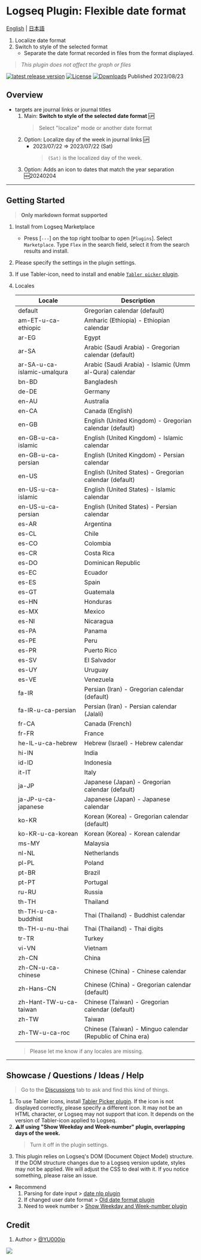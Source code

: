 # Logseq Plugin: Flexible date format

[English](https://github.com/YU000jp/logseq-plugin-flex-date-format) | [日本語](https://github.com/YU000jp/logseq-plugin-flex-date-format/blob/main/readme.ja.md)

1. Localize date format
1. Switch to style of the selected format
   - Separate the date format recorded in files from the format displayed.
> *This plugin does not affect the graph or files*

[![latest release version](https://img.shields.io/github/v/release/YU000jp/logseq-plugin-flex-date-format)](https://github.com/YU000jp/logseq-plugin-flex-date-format/releases)
[![License](https://img.shields.io/github/license/YU000jp/logseq-plugin-flex-date-format?color=blue)](https://github.com/YU000jp/logseq-plugin-flex-date-format/LICENSE)
[![Downloads](https://img.shields.io/github/downloads/YU000jp/logseq-plugin-flex-date-format/total.svg)](https://github.com/YU000jp/logseq-plugin-flex-date-format/releases)
 Published 2023/08/23

## Overview
- targets are journal links or journal titles
  1. Main: **Switch to style of the selected date format** 🆙
     > Select "localize" mode or another date format
  1. Option: Localize day of the week in journal links 🆙
     - 2023/07/22 => 2023/07/22 (Sat)
       > `(Sat)` is the localized day of the week.
   1. Option: Adds an icon to dates that match the year separation 🆕20240204

---

## Getting Started

> **Only markdown format supported**

1. Install from Logseq Marketplace
   - Press [`---`] on the top right toolbar to open [`Plugins`]. Select `Marketplace`. Type `Flex` in the search field, select it from the search results and install.

1. Please specify the settings in the plugin settings.
1. If use Tabler-icon, need to install and enable [`Tabler picker` plugin](https://github.com/yoyurec/logseq-tabler-picker).

1. Locales

   | Locale                | Description                                          |
   |-----------------------|------------------------------------------------------|
   | default               | Gregorian calendar (default)                        |
   | am-ET-u-ca-ethiopic   | Amharic (Ethiopia) - Ethiopian calendar             |
   | ar-EG                 | Egypt                                                |
   | ar-SA                 | Arabic (Saudi Arabia) - Gregorian calendar (default) |
   | ar-SA-u-ca-islamic-umalqura | Arabic (Saudi Arabia) - Islamic (Umm al-Qura) calendar |
   | bn-BD                 | Bangladesh                                           |
   | de-DE                 | Germany                                              |
   | en-AU                 | Australia                                            |
   | en-CA                 | Canada (English)                                     |
   | en-GB                 | English (United Kingdom) - Gregorian calendar (default) |
   | en-GB-u-ca-islamic   | English (United Kingdom) - Islamic calendar          |
   | en-GB-u-ca-persian   | English (United Kingdom) - Persian calendar          |
   | en-US                 | English (United States) - Gregorian calendar (default) |
   | en-US-u-ca-islamic   | English (United States) - Islamic calendar           |
   | en-US-u-ca-persian   | English (United States) - Persian calendar           |
   | es-AR                 | Argentina                                            |
   | es-CL                 | Chile                                                |
   | es-CO                 | Colombia                                             |
   | es-CR                 | Costa Rica                                           |
   | es-DO                 | Dominican Republic                                   |
   | es-EC                 | Ecuador                                              |
   | es-ES                 | Spain                                                |
   | es-GT                 | Guatemala                                            |
   | es-HN                 | Honduras                                             |
   | es-MX                 | Mexico                                               |
   | es-NI                 | Nicaragua                                            |
   | es-PA                 | Panama                                               |
   | es-PE                 | Peru                                                 |
   | es-PR                 | Puerto Rico                                          |
   | es-SV                 | El Salvador                                          |
   | es-UY                 | Uruguay                                              |
   | es-VE                 | Venezuela                                            |
   | fa-IR                 | Persian (Iran) - Gregorian calendar (default)        |
   | fa-IR-u-ca-persian   | Persian (Iran) - Persian calendar (Jalali)           |
   | fr-CA                 | Canada (French)                                      |
   | fr-FR                 | France                                               |
   | he-IL-u-ca-hebrew    | Hebrew (Israel) - Hebrew calendar                     |
   | hi-IN                 | India                                                |
   | id-ID                 | Indonesia                                            |
   | it-IT                 | Italy                                                |
   | ja-JP                 | Japanese (Japan) - Gregorian calendar (default)      |
   | ja-JP-u-ca-japanese   | Japanese (Japan) - Japanese calendar                  |
   | ko-KR                 | Korean (Korea) - Gregorian calendar (default)        |
   | ko-KR-u-ca-korean     | Korean (Korea) - Korean calendar                      |
   | ms-MY                 | Malaysia                                             |
   | nl-NL                 | Netherlands                                          |
   | pl-PL                 | Poland                                               |
   | pt-BR                 | Brazil                                               |
   | pt-PT                 | Portugal                                             |
   | ru-RU                 | Russia                                               |
   | th-TH                 | Thailand                                             |
   | th-TH-u-ca-buddhist  | Thai (Thailand) - Buddhist calendar                   |
   | th-TH-u-nu-thai      | Thai (Thailand) - Thai digits                         |
   | tr-TR                 | Turkey                                               |
   | vi-VN                 | Vietnam                                              |
   | zh-CN                 | China                                                |
   | zh-CN-u-ca-chinese   | Chinese (China) - Chinese calendar                    |
   | zh-Hans-CN           | Chinese (China) - Gregorian calendar (default)       |
   | zh-Hant-TW-u-ca-taiwan| Chinese (Taiwan) - Gregorian calendar (default)      |
   | zh-TW                 | Taiwan                                               |
   | zh-TW-u-ca-roc       | Chinese (Taiwan) - Minguo calendar (Republic of China era) |

   > Please let me know if any locales are missing.

---

## Showcase / Questions / Ideas / Help

> Go to the [Discussions](https://github.com/YU000jp/logseq-plugin-flex-date-format/discussions) tab to ask and find this kind of things.

1. To use Tabler icons, install [Tabler Picker plugin](https://github.com/yoyurec/logseq-tabler-picker). If the icon is not displayed correctly, please specify a different icon. It may not be an HTML character, or Logseq may not support that icon. It depends on the version of Tabler-icon applied to Logseq.
1. **⚠️If using "Show Weekday and Week-number" plugin, overlapping days of the week.**
   > Turn it off in the plugin settings.
1. This plugin relies on Logseq's DOM (Document Object Model) structure. If the DOM structure changes due to a Logseq version update, styles may not be applied. We will adjust the CSS to deal with it. If you notice something, please raise an issue.

- Recommend
  1. Parsing for date input > [date nlp plugin](https://github.com/hkgnp/logseq-datenlp-plugin)
  1. If changed user date format > [Old date format plugin](https://github.com/YU000jp/logseq-plugin-legacy-date-format)
  1. Need to week number > [Show Weekday and Week-number plugin](https://github.com/YU000jp/logseq-plugin-show-weekday-and-week-number/)

## Credit

1. Author > [@YU000jp](https://github.com/YU000jp)

<a href="https://www.buymeacoffee.com/yu000japan"><img src="https://img.buymeacoffee.com/button-api/?text=Buy me a pizza&emoji=🍕&slug=yu000japan&button_colour=FFDD00&font_colour=000000&font_family=Poppins&outline_colour=000000&coffee_colour=ffffff" /></a>
